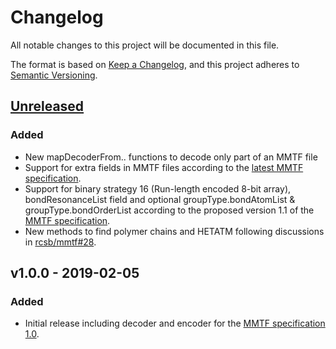 # Changelog
All notable changes to this project will be documented in this file.

The format is based on [Keep a Changelog](https://keepachangelog.com/),
and this project adheres to [Semantic Versioning](https://semver.org/).

## [Unreleased]
### Added
- New mapDecoderFrom.. functions to decode only part of an MMTF file
- Support for extra fields in MMTF files according to the
  [latest MMTF specification](https://github.com/rcsb/mmtf/pull/36).
- Support for binary strategy 16 (Run-length encoded 8-bit array),
  bondResonanceList field and optional groupType.bondAtomList &
  groupType.bondOrderList according to the proposed version 1.1 of the
  [MMTF specification](https://github.com/rcsb/mmtf/pull/35).
- New methods to find polymer chains and HETATM following discussions in
  [rcsb/mmtf#28](https://github.com/rcsb/mmtf/issues/28).

## v1.0.0 - 2019-02-05
### Added
- Initial release including decoder and encoder for the
  [MMTF specification 1.0](https://github.com/rcsb/mmtf/blob/v1.0/spec.md).

[Unreleased]: https://github.com/rcsb/mmtf-cpp/compare/v1.0.0...HEAD
